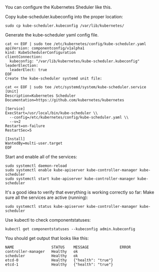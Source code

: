 You can configure the Kubernetes Sheduler like this.

Copy kube-scheduler.kubeconfig into the proper location:

```
sudo cp kube-scheduler.kubeconfig /var/lib/kubernetes/
```

Generate the kube-scheduler yaml config file.

```
cat << EOF | sudo tee /etc/kubernetes/config/kube-scheduler.yaml
apiVersion: componentconfig/v1alpha1
kind: KubeSchedulerConfiguration
clientConnection:
  kubeconfig: "/var/lib/kubernetes/kube-scheduler.kubeconfig"
leaderElection:
  leaderElect: true
EOF
Create the kube-scheduler systemd unit file:

cat << EOF | sudo tee /etc/systemd/system/kube-scheduler.service
[Unit]
Description=Kubernetes Scheduler
Documentation=https://github.com/kubernetes/kubernetes

[Service]
ExecStart=/usr/local/bin/kube-scheduler \\
  --config=/etc/kubernetes/config/kube-scheduler.yaml \\
  --v=2
Restart=on-failure
RestartSec=5

[Install]
WantedBy=multi-user.target
EOF
```

Start and enable all of the services:

```
sudo systemctl daemon-reload
sudo systemctl enable kube-apiserver kube-controller-manager kube-scheduler
sudo systemctl start kube-apiserver kube-controller-manager kube-scheduler
```

It's a good idea to verify that everything is working correctly so far: Make sure all the services are active (running):

```
sudo systemctl status kube-apiserver kube-controller-manager kube-scheduler
```

Use kubectl to check componentstatuses:

```
kubectl get componentstatuses --kubeconfig admin.kubeconfig
```

You should get output that looks like this:

```
NAME                 STATUS    MESSAGE              ERROR
controller-manager   Healthy   ok
scheduler            Healthy   ok
etcd-0               Healthy   {"health": "true"}
etcd-1               Healthy   {"health": "true"}
```
